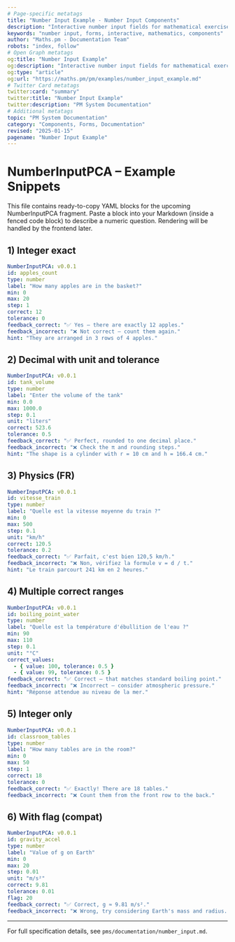 ```yaml
---
# Page-specific metatags
title: "Number Input Example - Number Input Components"
description: "Interactive number input fields for mathematical exercises"
keywords: "number input, forms, interactive, mathematics, components"
author: "Maths.pm - Documentation Team"
robots: "index, follow"
# Open Graph metatags
og:title: "Number Input Example"
og:description: "Interactive number input fields for mathematical exercises"
og:type: "article"
og:url: "https://maths.pm/pm/examples/number_input_example.md"
# Twitter Card metatags
twitter:card: "summary"
twitter:title: "Number Input Example"
twitter:description: "PM System Documentation"
# Additional metatags
topic: "PM System Documentation"
category: "Components, Forms, Documentation"
revised: "2025-01-15"
pagename: "Number Input Example"
---
```

# NumberInputPCA – Example Snippets

This file contains ready-to-copy YAML blocks for the upcoming NumberInputPCA fragment. Paste a block into your Markdown (inside a fenced code block) to describe a numeric question. Rendering will be handled by the frontend later.

## 1) Integer exact

```yaml
NumberInputPCA: v0.0.1
id: apples_count
type: number
label: "How many apples are in the basket?"
min: 0
max: 20
step: 1
correct: 12
tolerance: 0
feedback_correct: "✅ Yes — there are exactly 12 apples."
feedback_incorrect: "❌ Not correct — count them again."
hint: "They are arranged in 3 rows of 4 apples."
```

## 2) Decimal with unit and tolerance

```yaml
NumberInputPCA: v0.0.1
id: tank_volume
type: number
label: "Enter the volume of the tank"
min: 0.0
max: 1000.0
step: 0.1
unit: "liters"
correct: 523.6
tolerance: 0.5
feedback_correct: "✅ Perfect, rounded to one decimal place."
feedback_incorrect: "❌ Check the π and rounding steps."
hint: "The shape is a cylinder with r = 10 cm and h = 166.4 cm."
```

## 3) Physics (FR)

```yaml
NumberInputPCA: v0.0.1
id: vitesse_train
type: number
label: "Quelle est la vitesse moyenne du train ?"
min: 0
max: 500
step: 0.1
unit: "km/h"
correct: 120.5
tolerance: 0.2
feedback_correct: "✅ Parfait, c'est bien 120,5 km/h."
feedback_incorrect: "❌ Non, vérifiez la formule v = d / t."
hint: "Le train parcourt 241 km en 2 heures."
```

## 4) Multiple correct ranges

```yaml
NumberInputPCA: v0.0.1
id: boiling_point_water
type: number
label: "Quelle est la température d'ébullition de l'eau ?"
min: 90
max: 110
step: 0.1
unit: "°C"
correct_values:
  - { value: 100, tolerance: 0.5 }
  - { value: 99, tolerance: 0.5 }
feedback_correct: "✅ Correct — that matches standard boiling point."
feedback_incorrect: "❌ Incorrect — consider atmospheric pressure."
hint: "Réponse attendue au niveau de la mer."
```

## 5) Integer only

```yaml
NumberInputPCA: v0.0.1
id: classroom_tables
type: number
label: "How many tables are in the room?"
min: 0
max: 50
step: 1
correct: 18
tolerance: 0
feedback_correct: "✅ Exactly! There are 18 tables."
feedback_incorrect: "❌ Count them from the front row to the back."
```

## 6) With flag (compat)

```yaml
NumberInputPCA: v0.0.1
id: gravity_accel
type: number
label: "Value of g on Earth"
min: 0
max: 20
step: 0.01
unit: "m/s²"
correct: 9.81
tolerance: 0.01
flag: 20
feedback_correct: "✅ Correct, g ≈ 9.81 m/s²."
feedback_incorrect: "❌ Wrong, try considering Earth's mass and radius."
```

---

For full specification details, see `pms/documentation/number_input.md`.
